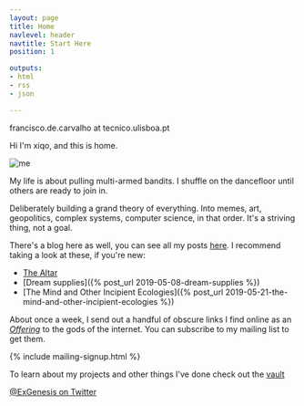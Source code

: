 ```yaml
---
layout: page
title: Home
navlevel: header
navtitle: Start Here
position: 1

outputs:
- html
- rss
- json

---
```


<!--<p style="background-color:yellow">This website might currently be undergoing reconstruction</p>-->

francisco.de.carvalho at tecnico.ulisboa.pt


Hi I'm xiqo, and this is home. 

<img src="{{ site.url }}/assets/img/xiqpic3.jpg" alt="me"/>

My life is about pulling multi-armed bandits. I shuffle on the dancefloor until others are ready to join in.

Deliberately building a grand theory of everything. Into memes, art, geopolitics, complex systems, computer science, in that order. It's a striving thing, not a goal. 


There's a blog here as well, you can see all my posts [here](blog.html). I recommend taking a look at these, if you're new:

- [The Altar](_projects/the-altar.md)
- [Dream supplies]({% post_url 2019-05-08-dream-supplies %})
- [The Mind and Other Incipient Ecologies]({% post_url 2019-05-21-the-mind-and-other-incipient-ecologies %})

About once a week, I send out a handful of obscure links I find online as an [_Offering_](_projects/the-altar.md) to the gods of the internet. You can subscribe to my mailing list to get them.

{% include mailing-signup.html %}


To learn about my projects and other things I've done check out the [vault](vault.md)

[@ExGenesis on Twitter](https://twitter.com/home)

